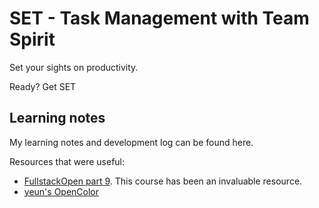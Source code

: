 # SET - Task Management with Team Spirit

Set your sights on productivity.

Ready? Get SET

## Learning notes

My learning notes and development log can be found here.

Resources that were useful:
- [FullstackOpen part 9](https://fullstackopen.com/en/part9/react_with_types). This course has been an invaluable resource.
- [yeun's OpenColor](https://github.com/yeun/open-color/blob/master/open-color.css)